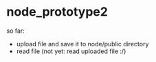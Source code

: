 # node_prototype2

so far:
- upload file and save it to node/public directory
- read file 
(not yet: read uploaded file :/)

